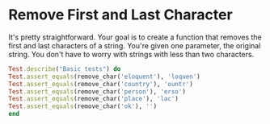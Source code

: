 # Remove First and Last Character

It's pretty straightforward. Your goal is to create a function that removes the first and last characters of a string. You're given one parameter, the original string. You don't have to worry with strings with less than two characters.

```ruby
Test.describe("Basic tests") do
Test.assert_equals(remove_char('eloquent'), 'loquen')
Test.assert_equals(remove_char('country'), 'ountr')
Test.assert_equals(remove_char('person'), 'erso')
Test.assert_equals(remove_char('place'), 'lac')
Test.assert_equals(remove_char('ok'), '')
end
```